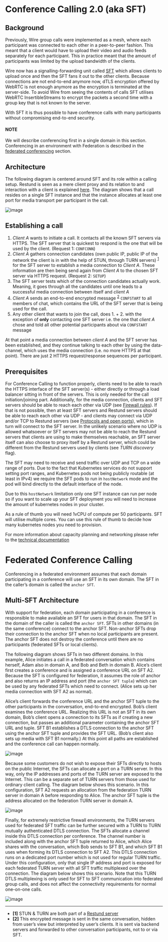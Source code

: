 # Conference Calling 2.0 (aka SFT)

## Background

Previously, Wire group calls were implemented as a mesh, where each participant was connected
to each other in a peer-to-peer fashion. This meant that a client would have to upload their
video and audio feeds separately for each participant. This in practice meant that the amount
of participants was limited by the upload bandwidth of the clients.

Wire now has a signalling-forwarding unit called [SFT](https://github.com/wireapp/wire-avs-service) which allows clients to upload once and
then the SFT fans it out to the other clients. Because connections are not end-to-end anymore now, dTLS encryption offered by WebRTC is not enough anymore as the encryption is terminated at the server-side. To avoid Wire from seeing the contents of calls SFT utilises WebRTC InsertibleStreams to encrypt the packets a second time with a group key that is not known to the server.

With SFT it is thus possible to have conference calls with many participants
without compromising end-to-end security.

#### NOTE
We will describe conferencing first in a single domain in this section.
Conferencing in an environment with Federation is described in the
[federated conferencing](#federated-sft) section.

## Architecture

The following diagram is centered around SFT and its role within a calling setup. Restund is seen
as a mere client proxy and its relation to and interaction with a client is explained
[here](restund.md#understand-restund). The diagram shows that a call resides on a single SFT instance
and that the instance allocates at least one port for media transport per participant in the call.

![image](img/architecture-sft.png)

## Establishing a call

1. *Client A* wants to initiate a call. It contacts all the known SFT servers via HTTPS.
   The SFT server that is quickest to respond is the one that will be used by the client.
   (Request 1: `CONFCONN`)
2. *Client A* gathers connection candidates (own public IP, public IP of the network the
   client is in with the help of STUN, through TURN servers) <sup>[1](#footnote-1)</sup> for the SFT server to
   establish a media connection to *Client A*. These information are then being send again
   from *Client A* to the chosen SFT server via HTTPS request. (Request 2: `SETUP`)
3. The SFT server tests which of the connection candidates actually work. Meaning, it
   goes through all the candidates until one leads to a successful media connection
   between itself and *client A*
4. *Client A* sends an end-to-end encrypted message <sup>[2](#footnote-2)</sup> `CONFSTART` to all members of chat, which contains
   the URL of the SFT server that is being used for the call.
5. Any other client that wants to join the call, does 1. + 2. with the exception of **only**
   contacting one SFT server i.e. the one that *client A* chose and told all other
   potential participants about via `CONFSTART` message

At that point a media connection between *client A* and the SFT server has been established,
and they continue talking to each other by using the data-channel, which uses the media
connection (i.e. no more HTTPS at that point). There are just 2 HTTPS request/response
sequences per participant.

## Prerequisites

For Conference Calling to function properly, clients need to be able to reach the HTTPS interface
of the SFT server(s) - either directly or through a load balancer sitting in front of the servers.
This is only needed for the call initiation/joining part.
Additionally, for the media connection, clients and SFT servers should be able to reach each other
via UDP (see [Firewall rules](../how-to/install/sft.md#install-sft-firewall-rules)).
If that is not possible, then at least SFT servers and Restund servers should be able to reach each
other via UDP - and clients may connect via UDP and/or TCP to Restund servers
(see [Protocols and open ports](restund.md#understand-restund-protocal-and-ports)), which in
turn will connect to the SFT server.
In the unlikely scenario where no UDP is allowed whatsoever or SFT servers may not be able to reach
the Restund servers that clients are using to make themselves reachable, an SFT server itself can
also choose to proxy itself by a Restund server, which could be different from the Restund servers
used by clients (see *TURN discovery* flag).

The SFT may need to receive and send traffic over UDP and TCP on a wide range of ports.
Due to the fact that Kubernetes services do not support setting port ranges, and Kubernetes pods not being publicly routable (at least in IPv4) we require the SFT pods to run in `hostNetwork` mode and the pod will bind directly to the default interface of the node.

Due to this `hostNetwork` limitation only one SFT instance can run per node so if you want to scale up your SFT deployment you will need to increase the amount of kubernetes nodes in your cluster.

As a rule of thumb you will need 1vCPU of compute per 50 participants. SFT will utilise multiple cores. You can use this rule of thumb to decide how many kubernetes nodes you need to provision.

For more information about capacity planning and networking please refer to the [technical documentation](https://github.com/wireapp/wire-server/blob/eab0ce1ff335889bc5a187c51872dfd0e78cc22b/charts/sftd/README.md)

<a id="federated-sft"></a>

# Federated Conference Calling

Conferencing in a federated environment assumes that each domain participating in a
conference will use an SFT in its own domain. The SFT in the caller’s domain is called
the `anchor SFT`.

## Multi-SFT Architecture

With support for federation, each domain participating in a conference is responsible to
make available an SFT for users in that domain.  The SFT in the domain of the caller is
called the `anchor SFT`. SFTs in other domains (in the same conference) connect to the
anchor SFT.  Non-anchor SFTs drop their connection to the anchor SFT when no local
participants are present. The anchor SFT does not destroy the conference until there are
no participants (federated SFTs or local clients).

The following diagram shows SFTs in two different domains. In this example, Alice
initiates a call in a federated conversation which contains herself, Adam also in domain
A, and Bob and Beth in domain B. Alice’s client first creates a conference and is
assigned a conference URL on SFT A2. Because the SFT is configured for federation, it
assumes the role of anchor and also returns an IP address and port (the `anchor SFT tuple`)
which can be used by any federated SFTs which need to connect. (Alice sets up her media
connection with SFT A2 as normal).

Alice’s client forwards the conference URL and the anchor SFT tuple to the other
participants in the conversation, end-to-end encrypted.  Bob’s client examines the
conference URL. Realizing this URL is not an SFT in its own domain, Bob’s client opens
a connection to its SFTs as if creating a new connection, but passes an additional
parameter containing the anchor SFT URL and tuple. SFT B1 establishes a DTLS connection
to the anchor SFT using the anchor SFT tuple and provides the SFT URL. (Bob’s client
also sets up media with SFT B1 normally.)  At this point all paths are established
and the conference call can happen normally.

![image](img/multi-sft-noturn.png)

Because some customers do not wish to expose their SFTs directly to hosts on the public
Internet, the SFTs can allocate a port on a TURN server. In this way, only the IP
addresses and ports of the TURN server are exposed to the Internet. This can be a separate
set of TURN servers from those used for ordinary client calling. The diagram below shows
this scenario.  In this configuration, SFT A2 requests an allocation from the federation
TURN server in domain A before responding to Alice. The anchor SFT tuple is the address
allocated on the federation TURN server in domain A.

![image](img/multi-sft-turn.png)

Finally, for extremely restrictive firewall environments, the TURN servers used for
federated SFT traffic can be further secured with a TURN to TURN mutually
authenticated DTLS connection. The SFTs allocate a channel inside this DTLS connection
per conference.  The channel number is included along with the anchor SFT tuple
returned to Alice, which Alice shares with the conversation, which Bob sends to SFT B1,
and which SFT B1 uses when forming its DTLS connection to SFT A2. This DTLS connection
runs on a dedicated port number which is not used for regular TURN traffic. Under this
configuration, only that single IP address and port is exposed for each federated TURN
server with all SFT traffic multiplexed over the connection. The diagram below shows
this scenario.  Note that this TURN DTLS multiplexing is only used for SFT to SFT
communication into federated group calls, and does not affect the connectivity requirements for normal one-on-one
calls.

![image](img/multi-sft-turn-dtls.png)

---
* <a id='footnote-1'>**[1]**</a> STUN & TURN are both part of a [Restund server](restund.md#understand-restund)
* <a id='footnote-2'>**[2]**</a> This encrypted message is sent in the same conversation, hidden from user’s view but interpreted by user’s clients. It is sent via backend servers and forwarded to other conversation participants, not to or via SFT.
